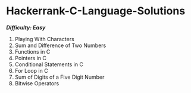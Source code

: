 # Hackerrank-C-Language-Solutions

_**Difficulty: Easy**_

1. Playing With Characters
2. Sum and Difference of Two Numbers
3. Functions in C
4. Pointers in C
5. Conditional Statements in C
6. For Loop in C
7. Sum of Digits of a Five Digit Number
8. Bitwise Operators
